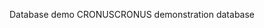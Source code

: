 <span data-ttu-id="3d31d-101">Database demo CRONUS</span><span class="sxs-lookup"><span data-stu-id="3d31d-101">CRONUS demonstration database</span></span>